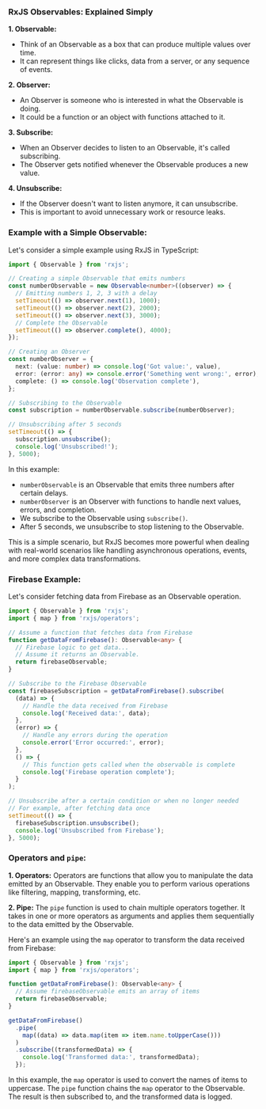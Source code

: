 
### RxJS Observables: Explained Simply

**1. Observable:**
- Think of an Observable as a box that can produce multiple values over time.
- It can represent things like clicks, data from a server, or any sequence of events.

**2. Observer:**
- An Observer is someone who is interested in what the Observable is doing.
- It could be a function or an object with functions attached to it.

**3. Subscribe:**
- When an Observer decides to listen to an Observable, it's called subscribing.
- The Observer gets notified whenever the Observable produces a new value.

**4. Unsubscribe:**
- If the Observer doesn't want to listen anymore, it can unsubscribe.
- This is important to avoid unnecessary work or resource leaks.

### Example with a Simple Observable:

Let's consider a simple example using RxJS in TypeScript:

```typescript
import { Observable } from 'rxjs';

// Creating a simple Observable that emits numbers
const numberObservable = new Observable<number>((observer) => {
  // Emitting numbers 1, 2, 3 with a delay
  setTimeout(() => observer.next(1), 1000);
  setTimeout(() => observer.next(2), 2000);
  setTimeout(() => observer.next(3), 3000);
  // Complete the Observable
  setTimeout(() => observer.complete(), 4000);
});

// Creating an Observer
const numberObserver = {
  next: (value: number) => console.log('Got value:', value),
  error: (error: any) => console.error('Something went wrong:', error),
  complete: () => console.log('Observation complete'),
};

// Subscribing to the Observable
const subscription = numberObservable.subscribe(numberObserver);

// Unsubscribing after 5 seconds
setTimeout(() => {
  subscription.unsubscribe();
  console.log('Unsubscribed!');
}, 5000);
```

In this example:
- `numberObservable` is an Observable that emits three numbers after certain delays.
- `numberObserver` is an Observer with functions to handle next values, errors, and completion.
- We subscribe to the Observable using `subscribe()`.
- After 5 seconds, we unsubscribe to stop listening to the Observable.

This is a simple scenario, but RxJS becomes more powerful when dealing with real-world scenarios like handling asynchronous operations, events, and more complex data transformations.


### Firebase Example:

Let's consider fetching data from Firebase as an Observable operation.

```typescript
import { Observable } from 'rxjs';
import { map } from 'rxjs/operators';

// Assume a function that fetches data from Firebase
function getDataFromFirebase(): Observable<any> {
  // Firebase logic to get data...
  // Assume it returns an Observable.
  return firebaseObservable;
}

// Subscribe to the Firebase Observable
const firebaseSubscription = getDataFromFirebase().subscribe(
  (data) => {
    // Handle the data received from Firebase
    console.log('Received data:', data);
  },
  (error) => {
    // Handle any errors during the operation
    console.error('Error occurred:', error);
  },
  () => {
    // This function gets called when the observable is complete
    console.log('Firebase operation complete');
  }
);

// Unsubscribe after a certain condition or when no longer needed
// For example, after fetching data once
setTimeout(() => {
  firebaseSubscription.unsubscribe();
  console.log('Unsubscribed from Firebase');
}, 5000);
```

### Operators and `pipe`:

**1. Operators:**
Operators are functions that allow you to manipulate the data emitted by an Observable. They enable you to perform various operations like filtering, mapping, transforming, etc.

**2. Pipe:**
The `pipe` function is used to chain multiple operators together. It takes in one or more operators as arguments and applies them sequentially to the data emitted by the Observable.

Here's an example using the `map` operator to transform the data received from Firebase:

```typescript
import { Observable } from 'rxjs';
import { map } from 'rxjs/operators';

function getDataFromFirebase(): Observable<any> {
  // Assume firebaseObservable emits an array of items
  return firebaseObservable;
}

getDataFromFirebase()
  .pipe(
    map((data) => data.map(item => item.name.toUpperCase()))
  )
  .subscribe((transformedData) => {
    console.log('Transformed data:', transformedData);
  });
```

In this example, the `map` operator is used to convert the names of items to uppercase. The `pipe` function chains the `map` operator to the Observable. The result is then subscribed to, and the transformed data is logged.